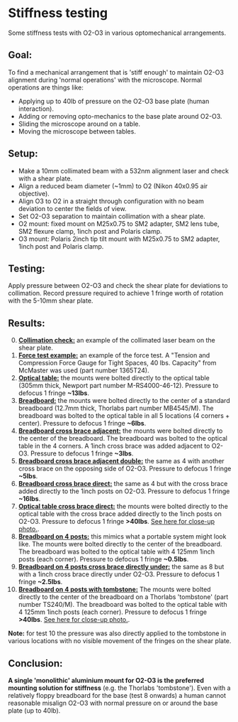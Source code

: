 # Stiffness testing

Some stiffness tests with O2-O3 in various optomechanical arrangements.

## Goal:

To find a mechanical arrangement that is 'stiff enough' to maintain O2-O3 alignment during 'normal operations' with the microscope. Normal operations are things like:
- Applying up to 40lb of pressure on the O2-O3 base plate (human interaction).
- Adding or removing opto-mechanics to the base plate around O2-O3.
- Sliding the microscope around on a table.
- Moving the microscope between tables.

## Setup:
- Make a 10mm collimated beam with a 532nm alignment laser and check with a shear plate.
- Align a reduced beam diameter (~1mm) to O2 (Nikon 40x0.95 air objective).
- Align O3 to O2 in a straight through configuration with no beam deviation to center the fields of view.
- Set O2-O3 separation to maintain collimation with a shear plate.
- O2 mount: fixed mount on M25x0.75 to SM2 adapter, SM2 lens tube, SM2 flexure clamp, 1inch post and Polaris clamp.
- O3 mount: Polaris 2inch tip tilt mount with M25x0.75 to SM2 adapter, 1inch post and Polaris clamp.

## Testing:
Apply pressure between O2-O3 and check the shear plate for deviations to collimation. Record pressure required to achieve 1 fringe worth of rotation with the 5-10mm shear plate.

## Results:
0) [**Collimation check:**](https://github.com/amsikking/SOLS_O2-O3_optomechanics/blob/main/stiffness_testing/00_collimation_check.jpg) an example of the collimated laser beam on the shear plate.
1) [**Force test example:**](https://github.com/amsikking/SOLS_O2-O3_optomechanics/blob/main/stiffness_testing/01_force_test_example.jpg) an example of the force test. A "Tension and Compression Force Gauge for Tight Spaces, 40 lbs. Capacity" from McMaster was used (part number 1365T24).
2) [**Optical table:**](https://github.com/amsikking/SOLS_O2-O3_optomechanics/blob/main/stiffness_testing/02_optical_table.jpg) the mounts were bolted directly to the optical table (305mm thick, Newport part number M-RS4000-46-12). Pressure to defocus 1 fringe **~13lbs**.
3) [**Breadboard:**](https://github.com/amsikking/SOLS_O2-O3_optomechanics/blob/main/stiffness_testing/03_breadboard.jpg) the mounts were bolted directly to the center of a standard breadboard (12.7mm thick, Thorlabs part number MB4545/M). The breadboard was bolted to the optical table in all 5 locations (4 corners + center). Pressure to defocus 1 fringe **~6lbs**.
4) [**Breadboard cross brace adjacent:**](https://github.com/amsikking/SOLS_O2-O3_optomechanics/blob/main/stiffness_testing/04_breadboard_cross_brace_adjacent.jpg) the mounts were bolted directly to the center of the breadboard. The breadboard was bolted to the optical table in the 4 corners. A 1inch cross brace was added adjacent to O2-O3. Pressure to defocus 1 fringe **~3lbs**.
5) [**Breadboard cross brace adjacent double:**](https://github.com/amsikking/SOLS_O2-O3_optomechanics/blob/main/stiffness_testing/05_breadboard_cross_brace_adjacent_double.jpg) the same as 4 with another cross brace on the opposing side of O2-O3. Pressure to defocus 1 fringe **~5lbs**.
6) [**Breadboard cross brace direct:**](https://github.com/amsikking/SOLS_O2-O3_optomechanics/blob/main/stiffness_testing/06_breadboard_cross_brace_direct.jpg) the same as 4 but with the cross brace added directly to the 1inch posts on O2-O3. Pressure to defocus 1 fringe **~16lbs**.
7) [**Optical table cross brace direct:**](https://github.com/amsikking/SOLS_O2-O3_optomechanics/blob/main/stiffness_testing/07_optical_table_cross_brace_direct.jpg) the mounts were bolted directly to the optical table with the cross brace added directly to the 1inch posts on O2-O3. Pressure to defocus 1 fringe **>40lbs**. [See here for close-up photo.](https://github.com/amsikking/SOLS_O2-O3_optomechanics/blob/main/stiffness_testing/07_optical_table_cross_brace_direct_close-up.jpg).
8) [**Breadboard on 4 posts:**](https://github.com/amsikking/SOLS_O2-O3_optomechanics/blob/main/stiffness_testing/08_breadboard_on_4_posts.jpg) this mimics what a portable system might look like. The mounts were bolted directly to the center of the breadboard. The breadboard was bolted to the optical table with 4 125mm 1inch posts (each corner). Pressure to defocus 1 fringe **~0.5lbs**.
9) [**Breadboard on 4 posts cross brace directly under:**](https://github.com/amsikking/SOLS_O2-O3_optomechanics/blob/main/stiffness_testing/09_breadboard_on_4_posts_cross_brace_directly_under.jpg) the same as 8 but with a 1inch cross brace directly under O2-O3. Pressure to defocus 1 fringe **~2.5lbs**.
10) [**Breadboard on 4 posts with tombstone:**](https://github.com/amsikking/SOLS_O2-O3_optomechanics/blob/main/stiffness_testing/10_breadboard_with_tombstone.jpg) The mounts were bolted directly to the center of the breadboard on a Thorlabs 'tombstone' (part number TS240/M). The breadboard was bolted to the optical table with 4 125mm 1inch posts (each corner). Pressure to defocus 1 fringe **>40lbs**. [See here for close-up photo.](https://github.com/amsikking/SOLS_O2-O3_optomechanics/blob/main/stiffness_testing/10_breadboard_with_tombstone_close-up.jpg).

**Note:** for test 10 the pressure was also directly applied to the tombstone in various locations with no visible movement of the fringes on the shear plate.

## Conclusion:
**A single 'monolithic' aluminium mount for O2-O3 is the preferred mounting solution for stiffness** (e.g. the Thorlabs 'tombstone'). Even with a relatively floppy breadboard for the base (test 8 onwards) a human cannot reasonable misalign O2-O3 with normal pressure on or around the base plate (up to 40lb).
